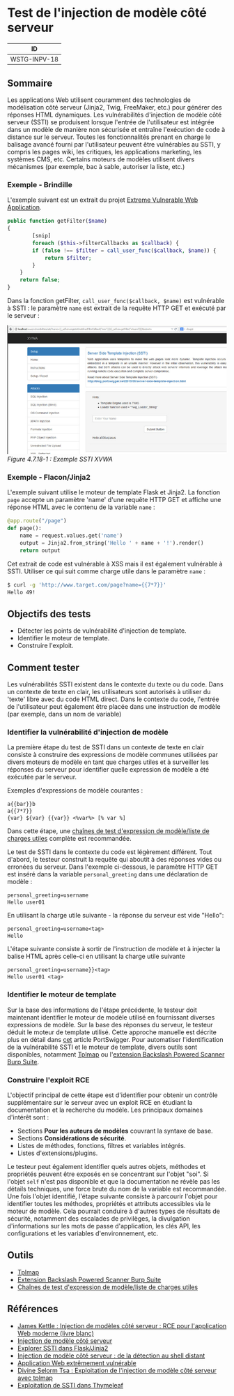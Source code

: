 # Test de l'injection de modèle côté serveur

|ID          |
|------------|
|WSTG-INPV-18|

## Sommaire

Les applications Web utilisent couramment des technologies de modélisation côté serveur (Jinja2, Twig, FreeMaker, etc.) pour générer des réponses HTML dynamiques. Les vulnérabilités d'injection de modèle côté serveur (SSTI) se produisent lorsque l'entrée de l'utilisateur est intégrée dans un modèle de manière non sécurisée et entraîne l'exécution de code à distance sur le serveur. Toutes les fonctionnalités prenant en charge le balisage avancé fourni par l'utilisateur peuvent être vulnérables au SSTI, y compris les pages wiki, les critiques, les applications marketing, les systèmes CMS, etc. Certains moteurs de modèles utilisent divers mécanismes (par exemple, bac à sable, autoriser la liste, etc.)

### Exemple - Brindille

L'exemple suivant est un extrait du projet [Extreme Vulnerable Web Application](https://github.com/s4n7h0/xvwa).

```php
public function getFilter($name)
{
        [snip]
        foreach ($this->filterCallbacks as $callback) {
        if (false !== $filter = call_user_func($callback, $name)) {
            return $filter;
        }
    }
    return false;
}
```

Dans la fonction getFilter, `call_user_func($callback, $name)` est vulnérable à SSTI : le paramètre `name` est extrait de la requête HTTP GET et exécuté par le serveur :

![Exemple SSTI XVWA](images/SSTI_XVWA.jpeg)\
*Figure 4.7.18-1 : Exemple SSTI XVWA*

### Exemple - Flacon/Jinja2

L'exemple suivant utilise le moteur de template Flask et Jinja2. La fonction `page` accepte un paramètre 'name' d'une requête HTTP GET et affiche une réponse HTML avec le contenu de la variable `name` :

```python
@app.route("/page")
def page():
    name = request.values.get('name')
    output = Jinja2.from_string('Hello ' + name + '!').render()
    return output
```

Cet extrait de code est vulnérable à XSS mais il est également vulnérable à SSTI. Utiliser ce qui suit comme charge utile dans le paramètre `name` :

```bash
$ curl -g 'http://www.target.com/page?name={{7*7}}'
Hello 49!
```

## Objectifs des tests

- Détecter les points de vulnérabilité d'injection de template.
- Identifier le moteur de template.
- Construire l'exploit.

## Comment tester

Les vulnérabilités SSTI existent dans le contexte du texte ou du code. Dans un contexte de texte en clair, les utilisateurs sont autorisés à utiliser du 'texte' libre avec du code HTML direct. Dans le contexte du code, l'entrée de l'utilisateur peut également être placée dans une instruction de modèle (par exemple, dans un nom de variable)

### Identifier la vulnérabilité d'injection de modèle

La première étape du test de SSTI dans un contexte de texte en clair consiste à construire des expressions de modèle communes utilisées par divers moteurs de modèle en tant que charges utiles et à surveiller les réponses du serveur pour identifier quelle expression de modèle a été exécutée par le serveur.

Exemples d'expressions de modèle courantes :

```text
a{{bar}}b
a{{7*7}}
{var} ${var} {{var}} <%var%> [% var %]
```

Dans cette étape, une [chaînes de test d'expression de modèle/liste de charges utiles](https://github.com/swisskyrepo/PayloadsAllTheThings/tree/master/Server%20Side%20Template%20Injection) complète est recommandée.

Le test de SSTI dans le contexte du code est légèrement différent. Tout d'abord, le testeur construit la requête qui aboutit à des réponses vides ou erronées du serveur. Dans l'exemple ci-dessous, le paramètre HTTP GET est inséré dans la variable `personal_greeting` dans une déclaration de modèle :

```text
personal_greeting=username
Hello user01
```

En utilisant la charge utile suivante - la réponse du serveur est vide "Hello":

```text
personal_greeting=username<tag>
Hello
```

L'étape suivante consiste à sortir de l'instruction de modèle et à injecter la balise HTML après celle-ci en utilisant la charge utile suivante

```text
personal_greeting=username}}<tag>
Hello user01 <tag>
```

### Identifier le moteur de template

Sur la base des informations de l'étape précédente, le testeur doit maintenant identifier le moteur de modèle utilisé en fournissant diverses expressions de modèle. Sur la base des réponses du serveur, le testeur déduit le moteur de template utilisé. Cette approche manuelle est décrite plus en détail dans [cet](https://portswigger.net/blog/server-side-template-injection?#Identify) article PortSwigger. Pour automatiser l'identification de la vulnérabilité SSTI et le moteur de template, divers outils sont disponibles, notamment [Tplmap](https://github.com/epinna/tplmap) ou l'[extension Backslash Powered Scanner Burp Suite](https://github.com/PortSwigger/backslash-powered-scanner).

### Construire l'exploit RCE

L'objectif principal de cette étape est d'identifier pour obtenir un contrôle supplémentaire sur le serveur avec un exploit RCE en étudiant la documentation et la recherche du modèle. Les principaux domaines d'intérêt sont :

- Sections **Pour les auteurs de modèles** couvrant la syntaxe de base.
- Sections **Considérations de sécurité**.
- Listes de méthodes, fonctions, filtres et variables intégrés.
- Listes d'extensions/plugins.

Le testeur peut également identifier quels autres objets, méthodes et propriétés peuvent être exposés en se concentrant sur l'objet "soi". Si l'objet `self` n'est pas disponible et que la documentation ne révèle pas les détails techniques, une force brute du nom de la variable est recommandée. Une fois l'objet identifié, l'étape suivante consiste à parcourir l'objet pour identifier toutes les méthodes, propriétés et attributs accessibles via le moteur de modèle. Cela pourrait conduire à d'autres types de résultats de sécurité, notamment des escalades de privilèges, la divulgation d'informations sur les mots de passe d'application, les clés API, les configurations et les variables d'environnement, etc.

## Outils

- [Tplmap](https://github.com/epinna/tplmap)
- [Extension Backslash Powered Scanner Burp Suite](https://github.com/PortSwigger/backslash-powered-scanner)
- [Chaînes de test d'expression de modèle/liste de charges utiles](https://github.com/swisskyrepo/PayloadsAllTheThings/tree/master/Server%20Side%20Template%20Injection)

## Références

- [James Kettle : Injection de modèles côté serveur : RCE pour l'application Web moderne (livre blanc)](https://portswigger.net/kb/papers/serversidetemplateinjection.pdf)
- [Injection de modèle côté serveur](https://portswigger.net/blog/server-side-template-injection)
- [Explorer SSTI dans Flask/Jinja2](https://www.lanmaster53.com/2016/03/exploring-ssti-flask-jinja2/)
- [Injection de modèle côté serveur : de la détection au shell distant](https://www.okiok.com/server-side-template-injection-from-detection-to-remote-shell/)
- [Application Web extrêmement vulnérable](https://github.com/s4n7h0/xvwa)
- [Divine Selorm Tsa : Exploitation de l'injection de modèle côté serveur avec tplmap](https://owasp.org/www-pdf-archive/Owasp_SSTI_final.pdf)
- [Exploitation de SSTI dans Thymeleaf](https://www.acunetix.com/blog/web-security-zone/exploiting-ssti-in-thymeleaf/)
